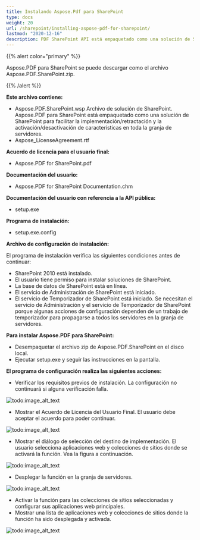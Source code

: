 ```yaml
---
title: Instalando Aspose.Pdf para SharePoint
type: docs
weight: 20
url: /sharepoint/installing-aspose-pdf-for-sharepoint/
lastmod: "2020-12-16"
description: PDF SharePoint API está empaquetado como una solución de SharePoint para simplificar la implementación, retractación, activación y desactivación del servidor.
---
```


{{% alert color="primary" %}}

Aspose.PDF para SharePoint se puede descargar como el archivo Aspose.PDF.SharePoint.zip.

{{% /alert %}}

**Este archivo contiene:**

- Aspose.PDF.SharePoint.wsp
  Archivo de solución de SharePoint. Aspose.PDF para SharePoint está empaquetado como una solución de SharePoint para facilitar la implementación/retractación y la activación/desactivación de características en toda la granja de servidores.
- Aspose_LicenseAgreement.rtf

**Acuerdo de licencia para el usuario final:**

- Aspose.PDF for SharePoint.pdf

**Documentación del usuario:**

- Aspose.PDF for SharePoint Documentation.chm

**Documentación del usuario con referencia a la API pública:**

- setup.exe

**Programa de instalación:**

- setup.exe.config

**Archivo de configuración de instalación:**

El programa de instalación verifica las siguientes condiciones antes de continuar:

- SharePoint 2010 está instalado.
- El usuario tiene permiso para instalar soluciones de SharePoint.
- La base de datos de SharePoint está en línea.
- El servicio de Administración de SharePoint está iniciado.
- El servicio de Temporizador de SharePoint está iniciado. Se necesitan el servicio de Administración y el servicio de Temporizador de SharePoint porque algunas acciones de configuración dependen de un trabajo de temporizador para propagarse a todos los servidores en la granja de servidores.

**Para instalar Aspose.PDF para SharePoint:**

- Desempaquetar el archivo zip de Aspose.PDF.SharePoint en el disco local.
- Ejecutar setup.exe y seguir las instrucciones en la pantalla.

**El programa de configuración realiza las siguientes acciones:**

- Verificar los requisitos previos de instalación. La configuración no continuará si alguna verificación falla.

![todo:image_alt_text](installing-aspose-pdf-for-sharepoint_1.png)

- Mostrar el Acuerdo de Licencia del Usuario Final. El usuario debe aceptar el acuerdo para poder continuar.

![todo:image_alt_text](installing-aspose-pdf-for-sharepoint_2.png)

- Mostrar el diálogo de selección del destino de implementación.
 El usuario selecciona aplicaciones web y colecciones de sitios donde se activará la función. Vea la figura a continuación.

![todo:image_alt_text](installing-aspose-pdf-for-sharepoint_3.png)



- Desplegar la función en la granja de servidores.

![todo:image_alt_text](installing-aspose-pdf-for-sharepoint_4.png)



- Activar la función para las colecciones de sitios seleccionadas y configurar sus aplicaciones web principales.
- Mostrar una lista de aplicaciones web y colecciones de sitios donde la función ha sido desplegada y activada.

![todo:image_alt_text](installing-aspose-pdf-for-sharepoint_5.png)